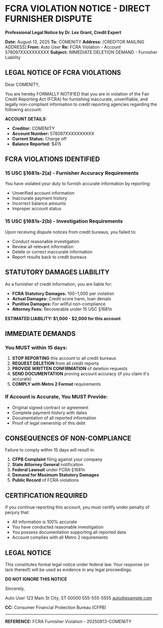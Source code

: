
# FCRA VIOLATION NOTICE - DIRECT FURNISHER DISPUTE
**Professional Legal Notice by Dr. Lex Grant, Credit Expert**

**Date:** August 13, 2025
**To:** COMENITY
**Address:** [CREDITOR MAILING ADDRESS]
**From:** Auto User
**Re:** FCRA Violation - Account 578097XXXXXXXXXX
**Subject:** IMMEDIATE DELETION DEMAND - Furnisher Liability

## LEGAL NOTICE OF FCRA VIOLATIONS

Dear COMENITY,

You are hereby FORMALLY NOTIFIED that you are in violation of the Fair Credit Reporting Act (FCRA) for furnishing inaccurate, unverifiable, and legally non-compliant information to credit reporting agencies regarding the following account:

**ACCOUNT DETAILS:**
- **Creditor:** COMENITY
- **Account Number:** 578097XXXXXXXXXX
- **Current Status:** Charge off
- **Balance Reported:** $415

## FCRA VIOLATIONS IDENTIFIED

### 15 USC §1681s-2(a) - Furnisher Accuracy Requirements
You have violated your duty to furnish accurate information by reporting:
- Unverified account information
- Inaccurate payment history  
- Incorrect balance amounts
- Improper account status

### 15 USC §1681s-2(b) - Investigation Requirements  
Upon receiving dispute notices from credit bureaus, you failed to:
- Conduct reasonable investigation
- Review all relevant information
- Delete or correct inaccurate information
- Report results back to credit bureaus

## STATUTORY DAMAGES LIABILITY

As a furnisher of credit information, you are liable for:
- **FCRA Statutory Damages:** $100-$1,000 per violation
- **Actual Damages:** Credit score harm, loan denials
- **Punitive Damages:** For willful non-compliance  
- **Attorney Fees:** Recoverable under 15 USC §1681n

**ESTIMATED LIABILITY: $1,000 - $2,000 for this account**

## IMMEDIATE DEMANDS

### You MUST within 15 days:

1. **STOP REPORTING** this account to all credit bureaus
2. **REQUEST DELETION** from all credit reports
3. **PROVIDE WRITTEN CONFIRMATION** of deletion requests
4. **SEND DOCUMENTATION** proving account accuracy (if you claim it's accurate)
5. **COMPLY with Metro 2 Format** requirements

### If Account is Accurate, You MUST Provide:
- Original signed contract or agreement
- Complete payment history with dates
- Documentation of all reported information
- Proof of legal ownership of this debt

## CONSEQUENCES OF NON-COMPLIANCE

Failure to comply within 15 days will result in:

1. **CFPB Complaint** filing against your company
2. **State Attorney General** notification  
3. **Federal Lawsuit** under FCRA §1681n
4. **Demand for Maximum Statutory Damages**
5. **Public Record** of FCRA violations

## CERTIFICATION REQUIRED

If you continue reporting this account, you must certify under penalty of perjury that:
- All information is 100% accurate
- You have conducted reasonable investigation
- You possess documentation supporting all reported data
- Account complies with all Metro 2 requirements

## LEGAL NOTICE

This constitutes formal legal notice under federal law. Your response (or lack thereof) will be used as evidence in any legal proceedings.

**DO NOT IGNORE THIS NOTICE**

Sincerely,

Auto User
123 Main St
City, ST 00000
555-555-5555
auto@example.com

**CC:** Consumer Financial Protection Bureau (CFPB)


---
**REFERENCE:** FCRA Furnisher Violation - 20250813-COMENITY
